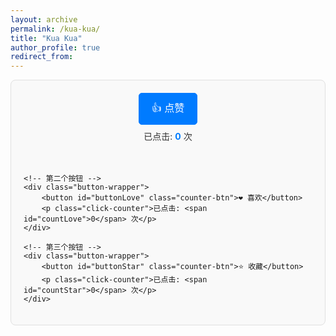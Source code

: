 ```yaml
---
layout: archive
permalink: /kua-kua/
title: "Kua Kua"
author_profile: true
redirect_from:
---
```

<!-- 开始：交互式计数按钮 -->
<style>
    /* 为按钮容器提供一些样式 */
    .interactive-buttons-container {
        display: flex;
        flex-wrap: wrap;
        gap: 20px; /* 按钮之间的间距 */
        font-family: -apple-system, BlinkMacSystemFont, "Segoe UI", Roboto, "Helvetica Neue", Arial, sans-serif;
        justify-content: center; /* 居中对齐 */
        padding: 20px;
        border: 1px solid #e0e0e0;
        border-radius: 8px;
        background-color: #f9f9f9;
    }
    /* 单个按钮及其计数的容器样式 */
    .button-wrapper {
        text-align: center;
    }
    /* 按钮的基本样式 */
    .counter-btn {
        padding: 10px 20px;
        font-size: 16px;
        cursor: pointer;
        border: 1px solid #007bff;
        border-radius: 5px;
        background-color: #007bff;
        color: white;
        transition: background-color 0.3s, transform 0.1s;
    }
    /* 按钮悬停效果 */
    .counter-btn:hover {
        background-color: #0056b3;
    }
    /* 按钮点击效果 */
    .counter-btn:active {
        transform: scale(0.98);
    }
    /* 计数文本的样式 */
    .click-counter {
        margin-top: 8px;
        font-size: 14px;
        color: #333;
    }
    /* 计数数字的样式 */
    .click-counter span {
        font-weight: bold;
        color: #007bff;
    }
</style>

<div class="interactive-buttons-container">
    <!-- 第一个按钮 -->
    <div class="button-wrapper">
        <button id="buttonLike" class="counter-btn">👍 点赞</button>
        <p class="click-counter">已点击: <span id="countLike">0</span> 次</p>
    </div>

    <!-- 第二个按钮 -->
    <div class="button-wrapper">
        <button id="buttonLove" class="counter-btn">❤️ 喜欢</button>
        <p class="click-counter">已点击: <span id="countLove">0</span> 次</p>
    </div>

    <!-- 第三个按钮 -->
    <div class="button-wrapper">
        <button id="buttonStar" class="counter-btn">⭐ 收藏</button>
        <p class="click-counter">已点击: <span id="countStar">0</span> 次</p>
    </div>
</div>

<script>
    // 使用 DOMContentLoaded 事件确保在操作 DOM 之前, HTML 已完全加载和解析。
    document.addEventListener('DOMContentLoaded', function() {

        /**
         * 一个通用的函数，用于为一个按钮设置计数器功能。
         * @param {string} buttonId - 按钮的 HTML id。
         * @param {string} countId - 显示计数的 <span> 元素的 HTML id。
         */
        function setupCounter(buttonId, countId) {
            const button = document.getElementById(buttonId);
            const countSpan = document.getElementById(countId);
            
            // 为每个计数器在 localStorage 中创建一个唯一的键名
            const storageKey = `page_button_count_${buttonId}`;

            // 1. 初始化计数
            // 尝试从 localStorage 获取已保存的计数值，如果没有则默认为 0。
            let count = parseInt(localStorage.getItem(storageKey) || '0');
            // 将初始计数值显示在页面上。
            countSpan.textContent = count;

            // 2. 添加点击事件监听器
            button.addEventListener('click', function() {
                // 每次点击时，计数值加 1。
                count++;
                // 更新页面上显示的计数值。
                countSpan.textContent = count;
                // 将新的计数值保存到 localStorage，以便下次访问时保留。
                localStorage.setItem(storageKey, count);
            });
        }

        // 为页面上的三个按钮分别设置计数器
        setupCounter('buttonLike', 'countLike');
        setupCounter('buttonLove', 'countLove');
        setupCounter('buttonStar', 'countStar');

    });
</script>
<!-- 结束：交互式计数按钮 -->